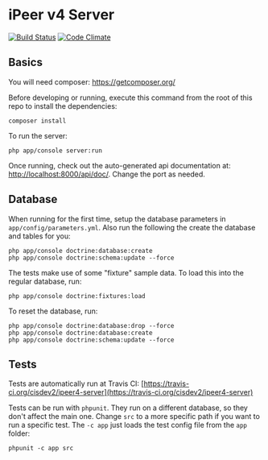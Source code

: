 iPeer v4 Server
========================

[![Build Status](https://travis-ci.org/cisdev2/ipeer4-server.svg?branch=master)](https://travis-ci.org/cisdev2/ipeer4-server)
[![Code Climate](https://codeclimate.com/github/cisdev2/ipeer4-server/badges/gpa.svg)](https://codeclimate.com/github/cisdev2/ipeer4-server)


Basics
------------------------
You will need composer: https://getcomposer.org/

Before developing or running, execute this command from the root of this repo to install the dependencies:

    composer install

To run the server:

    php app/console server:run

Once running, check out the auto-generated api documentation at: [http://localhost:8000/api/doc/](http://localhost:8000/api/doc/). Change the port as needed.

Database
------------------------

When running for the first time, setup the database parameters in `app/config/parameters.yml`. Also run the following the create the database and tables for you:

    php app/console doctrine:database:create
    php app/console doctrine:schema:update --force

The tests make use of some "fixture" sample data. To load this into the regular database, run:

    php app/console doctrine:fixtures:load

To reset the database, run:

    php app/console doctrine:database:drop --force
    php app/console doctrine:database:create
    php app/console doctrine:schema:update --force

Tests
------------------------

Tests are automatically run at Travis CI: [https://travis-ci.org/cisdev2/ipeer4-server](https://travis-ci.org/cisdev2/ipeer4-server)

Tests can be run with `phpunit`. They run on a different database, so they don't affect the main one. Change `src` to a more specific path if you want to run a specific test. The `-c app` just loads the test config file from the `app` folder:

    phpunit -c app src
